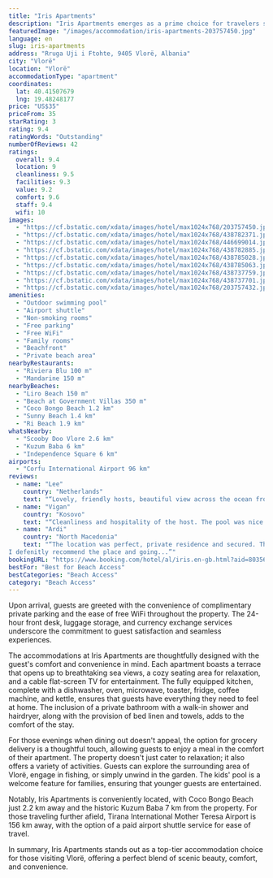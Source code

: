 ```yaml
---
title: "Iris Apartments"
description: "Iris Apartments emerges as a prime choice for travelers seeking a blend of comfort and scenic beauty in Vlorë."
featuredImage: "/images/accommodation/iris-apartments-203757450.jpg"
language: en
slug: iris-apartments
address: "Rruga Uji i Ftohte, 9405 Vlorë, Albania"
city: "Vlorë"
location: "Vlorë"
accommodationType: "apartment"
coordinates:
  lat: 40.41507679
  lng: 19.48248177
price: "US$35"
priceFrom: 35
starRating: 3
rating: 9.4
ratingWords: "Outstanding"
numberOfReviews: 42
ratings:
  overall: 9.4
  location: 9
  cleanliness: 9.5
  facilities: 9.3
  value: 9.2
  comfort: 9.6
  staff: 9.4
  wifi: 10
images:
  - "https://cf.bstatic.com/xdata/images/hotel/max1024x768/203757450.jpg?k=efa521bdf46aca9ea9f431efc4e745f48cf06d373dc9ac9de36a08a7afda967e&o=&hp=1"
  - "https://cf.bstatic.com/xdata/images/hotel/max1024x768/438782371.jpg?k=7720f38e2e3eb9af762c0786d2577a3d583f5eaa82ed6464c3891177fcfdfa1a&o=&hp=1"
  - "https://cf.bstatic.com/xdata/images/hotel/max1024x768/446699014.jpg?k=0963c66d215133b714a823c433c83c8ddb3b7c30d75a1c413de6ee8d2df9af05&o=&hp=1"
  - "https://cf.bstatic.com/xdata/images/hotel/max1024x768/438782885.jpg?k=2c2933666e8289776122b81e75a32111c1c338853f7bc06575a0ad349609b7fa&o=&hp=1"
  - "https://cf.bstatic.com/xdata/images/hotel/max1024x768/438785028.jpg?k=7eeb862588c781e6d11a7b419b0b2e0984dfa73e434396f699dacecbfddbe81a&o=&hp=1"
  - "https://cf.bstatic.com/xdata/images/hotel/max1024x768/438785063.jpg?k=59572a87dd8739fb101fabf113356b69e818518d58d2d3c6e2d8d0cf17aad46d&o=&hp=1"
  - "https://cf.bstatic.com/xdata/images/hotel/max1024x768/438737759.jpg?k=555b14ed516c2ff51a447dbfa05d37dd0c7c2293f908172c6ad65dcd5e505511&o=&hp=1"
  - "https://cf.bstatic.com/xdata/images/hotel/max1024x768/438737701.jpg?k=82b9d85d54babbcafcfb25985073e826c58cdaaefade6ee0218be224be454476&o=&hp=1"
  - "https://cf.bstatic.com/xdata/images/hotel/max1024x768/203757432.jpg?k=c2bc7f3f2531bda41133d475c59a3f0ca189279ff356d25e92724db6101daec1&o=&hp=1"
amenities:
  - "Outdoor swimming pool"
  - "Airport shuttle"
  - "Non-smoking rooms"
  - "Free parking"
  - "Free WiFi"
  - "Family rooms"
  - "Beachfront"
  - "Private beach area"
nearbyRestaurants:
  - "Riviera Blu 100 m"
  - "Mandarine 150 m"
nearbyBeaches:
  - "Liro Beach 150 m"
  - "Beach at Government Villas 350 m"
  - "Coco Bongo Beach 1.2 km"
  - "Sunny Beach 1.4 km"
  - "Ri Beach 1.9 km"
whatsNearby:
  - "Scooby Doo Vlore 2.6 km"
  - "Kuzum Baba 6 km"
  - "Independence Square 6 km"
airports:
  - "Corfu International Airport 96 km"
reviews:
  - name: "Lee"
    country: "Netherlands"
    text: "“Lovely, friendly hosts, beautiful view across the ocean from the pool.”"
  - name: "Vigan"
    country: "Kosovo"
    text: "“Cleanliness and hospitality of the host. The pool was nice and with seawater, which provided a good opportunity to our kids for a nice swim by the sea. The view from the pool is very calming.”"
  - name: "Ardi"
    country: "North Macedonia"
    text: "“The location was perfect, private residence and secured. The apartment was so clean and very cozy and summerish style. The lady that was hosting us was so kind and helped us with everything we asked for.
I defenitly recommend the place and going...”"
bookingURL: "https://www.booking.com/hotel/al/iris.en-gb.html?aid=8035640"
bestFor: "Best for Beach Access"
bestCategories: "Beach Access"
category: "Beach Access"
---
```


Upon arrival, guests are greeted with the convenience of complimentary private parking and the ease of free WiFi throughout the property. The 24-hour front desk, luggage storage, and currency exchange services underscore the commitment to guest satisfaction and seamless experiences.

The accommodations at Iris Apartments are thoughtfully designed with the guest's comfort and convenience in mind. Each apartment boasts a terrace that opens up to breathtaking sea views, a cozy seating area for relaxation, and a cable flat-screen TV for entertainment. The fully equipped kitchen, complete with a dishwasher, oven, microwave, toaster, fridge, coffee machine, and kettle, ensures that guests have everything they need to feel at home. The inclusion of a private bathroom with a walk-in shower and hairdryer, along with the provision of bed linen and towels, adds to the comfort of the stay.

For those evenings when dining out doesn't appeal, the option for grocery delivery is a thoughtful touch, allowing guests to enjoy a meal in the comfort of their apartment. The property doesn't just cater to relaxation; it also offers a variety of activities. Guests can explore the surrounding area of Vlorë, engage in fishing, or simply unwind in the garden. The kids' pool is a welcome feature for families, ensuring that younger guests are entertained.

Notably, Iris Apartments is conveniently located, with Coco Bongo Beach just 2.2 km away and the historic Kuzum Baba 7 km from the property. For those traveling further afield, Tirana International Mother Teresa Airport is 156 km away, with the option of a paid airport shuttle service for ease of travel.

In summary, Iris Apartments stands out as a top-tier accommodation choice for those visiting Vlorë, offering a perfect blend of scenic beauty, comfort, and convenience.